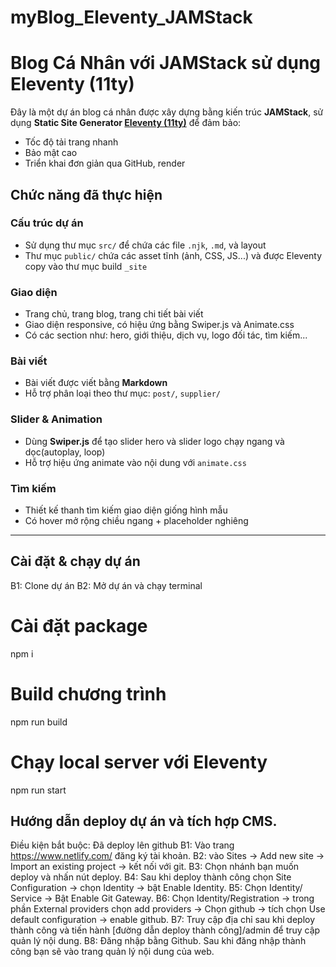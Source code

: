 # myBlog_Eleventy_JAMStack
# Blog Cá Nhân với JAMStack sử dụng Eleventy (11ty)

Đây là một dự án blog cá nhân được xây dựng bằng kiến trúc **JAMStack**, sử dụng **Static Site Generator [Eleventy (11ty)](https://www.11ty.dev/)** để đảm bảo:
- Tốc độ tải trang nhanh 
- Bảo mật cao 
- Triển khai đơn giản qua GitHub, render

##  Chức năng đã thực hiện

###  Cấu trúc dự án
- Sử dụng thư mục `src/` để chứa các file `.njk`, `.md`, và layout
- Thư mục `public/` chứa các asset tĩnh (ảnh, CSS, JS...) và được Eleventy copy vào thư mục build `_site`

###  Giao diện
- Trang chủ, trang blog, trang chi tiết bài viết
- Giao diện responsive, có hiệu ứng bằng Swiper.js và Animate.css
- Có các section như: hero, giới thiệu, dịch vụ, logo đối tác, tìm kiếm...

###  Bài viết
- Bài viết được viết bằng **Markdown**
- Hỗ trợ phân loại theo thư mục: `post/`, `supplier/`

###  Slider & Animation
- Dùng **Swiper.js** để tạo slider hero và slider logo chạy ngang và dọc(autoplay, loop)
- Hỗ trợ hiệu ứng animate vào nội dung với `animate.css`

###  Tìm kiếm
- Thiết kế thanh tìm kiếm giao diện giống hình mẫu
- Có hover mở rộng chiều ngang + placeholder nghiêng
---

##  Cài đặt & chạy dự án
B1: Clone dự án 
B2: Mở dự án và chạy terminal
# Cài đặt package
npm i
# Build chương trình
npm run build
# Chạy local server với Eleventy
npm run start
## Hướng dẫn deploy dự án và tích hợp CMS.
Điều kiện bắt buộc: Đã deploy lên github
 B1: Vào trang https://www.netlify.com/ đăng ký tài khoản.
 B2: vào Sites -> Add new site -> Import an existing project -> kết nối với git.
 B3: Chọn nhánh bạn muốn deploy và nhấn nút deploy.
 B4: Sau khi deploy thành công chọn Site Configuration -> chọn Identity -> bật Enable Identity.
 B5: Chọn Identity/ Service -> Bật Enable Git Gateway.
 B6: Chọn Identity/Registration -> trong phần External providers chọn add providers -> Chọn github -> tích chọn Use default configuration -> enable github.
 B7: Truy cập địa chỉ sau khi deploy thành công và tiến hành [đường dẫn deploy thành công]/admin để truy cập quản lý nội dung.
 B8: Đăng nhập bằng Github. Sau khi đăng nhập thành công bạn sẽ vào trang quản lý nội dung của web.
 
